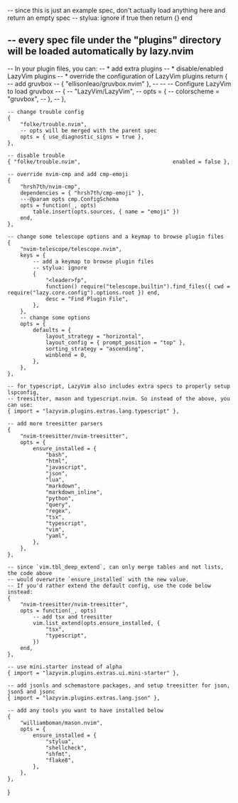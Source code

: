 -- since this is just an example spec, don't actually load anything here and return an empty spec
-- stylua: ignore
if true then return {} end

-- every spec file under the "plugins" directory will be loaded automatically by lazy.nvim
--
-- In your plugin files, you can:
-- * add extra plugins
-- * disable/enabled LazyVim plugins
-- * override the configuration of LazyVim plugins
return {
	-- add gruvbox
	-- { "ellisonleao/gruvbox.nvim" },
	--
	-- -- Configure LazyVim to load gruvbox
	-- {
	-- 	"LazyVim/LazyVim",
	-- 	opts = {
	-- 		colorscheme = "gruvbox",
	-- 	},
	-- },

	-- change trouble config
	{
		"folke/trouble.nvim",
		-- opts will be merged with the parent spec
		opts = { use_diagnostic_signs = true },
	},

	-- disable trouble
	{ "folke/trouble.nvim",                             enabled = false },

	-- override nvim-cmp and add cmp-emoji
	{
		"hrsh7th/nvim-cmp",
		dependencies = { "hrsh7th/cmp-emoji" },
		---@param opts cmp.ConfigSchema
		opts = function(_, opts)
			table.insert(opts.sources, { name = "emoji" })
		end,
	},

	-- change some telescope options and a keymap to browse plugin files
	{
		"nvim-telescope/telescope.nvim",
		keys = {
			-- add a keymap to browse plugin files
			-- stylua: ignore
			{
				"<leader>fp",
				function() require("telescope.builtin").find_files({ cwd = require("lazy.core.config").options.root }) end,
				desc = "Find Plugin File",
			},
		},
		-- change some options
		opts = {
			defaults = {
				layout_strategy = "horizontal",
				layout_config = { prompt_position = "top" },
				sorting_strategy = "ascending",
				winblend = 0,
			},
		},
	},

	-- for typescript, LazyVim also includes extra specs to properly setup lspconfig,
	-- treesitter, mason and typescript.nvim. So instead of the above, you can use:
	{ import = "lazyvim.plugins.extras.lang.typescript" },

	-- add more treesitter parsers
	{
		"nvim-treesitter/nvim-treesitter",
		opts = {
			ensure_installed = {
				"bash",
				"html",
				"javascript",
				"json",
				"lua",
				"markdown",
				"markdown_inline",
				"python",
				"query",
				"regex",
				"tsx",
				"typescript",
				"vim",
				"yaml",
			},
		},
	},

	-- since `vim.tbl_deep_extend`, can only merge tables and not lists, the code above
	-- would overwrite `ensure_installed` with the new value.
	-- If you'd rather extend the default config, use the code below instead:
	{
		"nvim-treesitter/nvim-treesitter",
		opts = function(_, opts)
			-- add tsx and treesitter
			vim.list_extend(opts.ensure_installed, {
				"tsx",
				"typescript",
			})
		end,
	},

	-- use mini.starter instead of alpha
	{ import = "lazyvim.plugins.extras.ui.mini-starter" },

	-- add jsonls and schemastore packages, and setup treesitter for json, json5 and jsonc
	{ import = "lazyvim.plugins.extras.lang.json" },

	-- add any tools you want to have installed below
	{
		"williamboman/mason.nvim",
		opts = {
			ensure_installed = {
				"stylua",
				"shellcheck",
				"shfmt",
				"flake8",
			},
		},
	},
}
